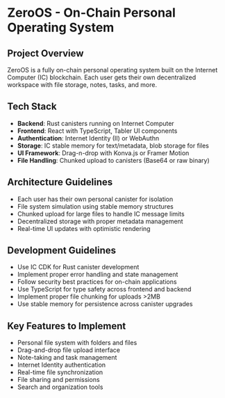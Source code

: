# ZeroOS - On-Chain Personal Operating System

<!-- Use this file to provide workspace-specific custom instructions to Copilot. For more details, visit https://code.visualstudio.com/docs/copilot/copilot-customization#_use-a-githubcopilotinstructionsmd-file -->

## Project Overview
ZeroOS is a fully on-chain personal operating system built on the Internet Computer (IC) blockchain. Each user gets their own decentralized workspace with file storage, notes, tasks, and more.

## Tech Stack
- **Backend**: Rust canisters running on Internet Computer
- **Frontend**: React with TypeScript, Tabler UI components
- **Authentication**: Internet Identity (II) or WebAuthn
- **Storage**: IC stable memory for text/metadata, blob storage for files
- **UI Framework**: Drag-n-drop with Konva.js or Framer Motion
- **File Handling**: Chunked upload to canisters (Base64 or raw binary)

## Architecture Guidelines
- Each user has their own personal canister for isolation
- File system simulation using stable memory structures
- Chunked upload for large files to handle IC message limits
- Decentralized storage with proper metadata management
- Real-time UI updates with optimistic rendering

## Development Guidelines
- Use IC CDK for Rust canister development
- Implement proper error handling and state management
- Follow security best practices for on-chain applications
- Use TypeScript for type safety across frontend and backend
- Implement proper file chunking for uploads >2MB
- Use stable memory for persistence across canister upgrades

## Key Features to Implement
- Personal file system with folders and files
- Drag-and-drop file upload interface
- Note-taking and task management
- Internet Identity authentication
- Real-time file synchronization
- File sharing and permissions
- Search and organization tools
